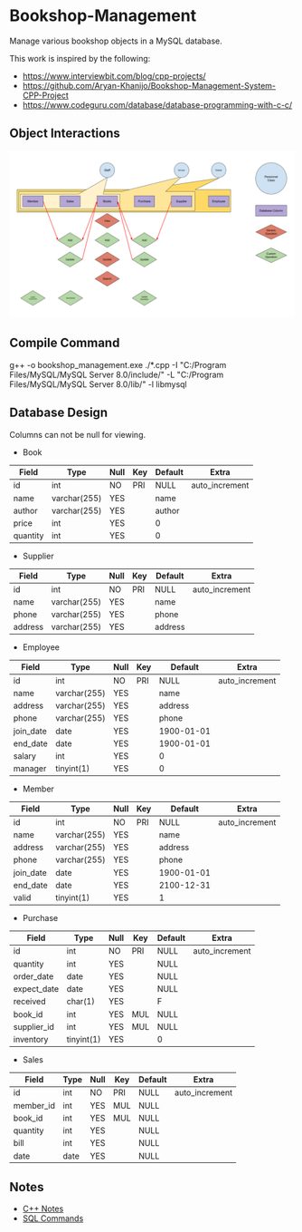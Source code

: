 # Bookshop-Management

Manage various bookshop objects in a MySQL database.

This work is inspired by the following:
-   https://www.interviewbit.com/blog/cpp-projects/
-   https://github.com/Aryan-Khanijo/Bookshop-Management-System-CPP-Project
-   https://www.codeguru.com/database/database-programming-with-c-c/


## Object Interactions

![alt text](bookshop_management_red.png "Object Interactions")

## Compile Command

g++ -o bookshop_management.exe ./*.cpp -I "C:/Program Files/MySQL/MySQL Server 8.0/include/" -L "C:/Program Files/MySQL/MySQL Server 8.0/lib/" -l libmysql

## Database Design

Columns can not be null for viewing.

- Book

| Field    | Type         | Null | Key | Default | Extra          |
|----------|--------------|------|-----|---------|----------------|
| id       | int          | NO   | PRI | NULL    | auto_increment |
| name     | varchar(255) | YES  |     | name    |                |
| author   | varchar(255) | YES  |     | author  |                |
| price    | int          | YES  |     | 0       |                |
| quantity | int          | YES  |     | 0       |                |

- Supplier

| Field   | Type         | Null | Key | Default | Extra          |
|---------|--------------|------|-----|---------|----------------|
| id      | int          | NO   | PRI | NULL    | auto_increment |
| name    | varchar(255) | YES  |     | name    |                |
| phone   | varchar(255) | YES  |     | phone   |                |
| address | varchar(255) | YES  |     | address |                |

- Employee

| Field     | Type         | Null | Key | Default    | Extra          |
|-----------|--------------|------|-----|------------|----------------|
| id        | int          | NO   | PRI | NULL       | auto_increment |
| name      | varchar(255) | YES  |     | name       |                |
| address   | varchar(255) | YES  |     | address    |                |
| phone     | varchar(255) | YES  |     | phone      |                |
| join_date | date         | YES  |     | 1900-01-01 |                |
| end_date  | date         | YES  |     | 1900-01-01 |                |
| salary    | int          | YES  |     | 0          |                |
| manager   | tinyint(1)   | YES  |     | 0          |                |

- Member

| Field     | Type         | Null | Key | Default    | Extra          |
|-----------|--------------|------|-----|------------|----------------|
| id        | int          | NO   | PRI | NULL       | auto_increment |
| name      | varchar(255) | YES  |     | name       |                |
| address   | varchar(255) | YES  |     | address    |                |
| phone     | varchar(255) | YES  |     | phone      |                |
| join_date | date         | YES  |     | 1900-01-01 |                |
| end_date  | date         | YES  |     | 2100-12-31 |                |
| valid     | tinyint(1)   | YES  |     | 1          |                |

- Purchase

| Field       | Type       | Null | Key | Default | Extra          |
|-------------|------------|------|-----|---------|----------------|
| id          | int        | NO   | PRI | NULL    | auto_increment |
| quantity    | int        | YES  |     | NULL    |                |
| order_date  | date       | YES  |     | NULL    |                |
| expect_date | date       | YES  |     | NULL    |                |
| received    | char(1)    | YES  |     | F       |                |
| book_id     | int        | YES  | MUL | NULL    |                |
| supplier_id | int        | YES  | MUL | NULL    |                |
| inventory   | tinyint(1) | YES  |     | 0       |                |

- Sales

| Field     | Type | Null | Key | Default | Extra          |
|-----------|------|------|-----|---------|----------------|
| id        | int  | NO   | PRI | NULL    | auto_increment |
| member_id | int  | YES  | MUL | NULL    |                |
| book_id   | int  | YES  | MUL | NULL    |                |
| quantity  | int  | YES  |     | NULL    |                |
| bill      | int  | YES  |     | NULL    |                |
| date      | date | YES  |     | NULL    |                |

## Notes

- [C++ Notes](./CPP.md)
- [SQL Commands](./SQL.md)
